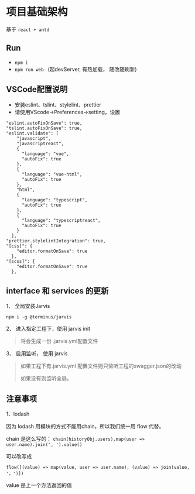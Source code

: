 # 项目基础架构

基于 `react + antd`

## Run

- `npm i`
- `npm run web ` (起devServer, 有热加载， 随改随刷新)

## VSCode配置说明
* 安装eslint、tslint、stylelint、prettier
* 请使用VScode->Preferences->setting，设置

```shell
"eslint.autoFixOnSave": true,
"tslint.autoFixOnSave": true,
"eslint.validate": [
    "javascript",
    "javascriptreact",
    {
      "language": "vue",
      "autoFix": true
    },
    {
      "language": "vue-html",
      "autoFix": true
    },
    "html",
    {
      "language": "typescript",
      "autoFix": true
    },
    {
      "language": "typescriptreact",
      "autoFix": true
    }
  ],
"prettier.stylelintIntegration": true,
"[css]": {
    "editor.formatOnSave": true
  },
"[scss]": {
    "editor.formatOnSave": true
  },
```

## interface 和 services 的更新

1、 全局安装Jarvis

```shell
npm i -g @terminus/jarvis
```

2、 进入指定工程下，使用 jarvis init

   > 将会生成一份 .jarvis.yml配置文件

3、 启用监听， 使用 jarvis

   > 如果工程下有.jarvis.yml 配置文件则只监听工程的swagger.json的改动
   >
   > 如果没有则监听全局。
   
## 注意事项
1、lodash

  因为 lodash 用模块的方式不能用chain，所以我们统一用 flow 代替。

  chain 是这么写的：
  `chain(historyObj.users).map(user => user.name).join(', ').value()`

  可以改写成

  `flow([(value) => map(value, user => user.name), (value) => join(value, '，')])`

  value 是上一个方法返回的值


